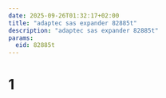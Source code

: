 ```yaml
---
date: 2025-09-26T01:32:17+02:00
title: "adaptec sas expander 82885t"
description: "adaptec sas expander 82885t"
params:
  eid: 82885t
---
```

# 1
